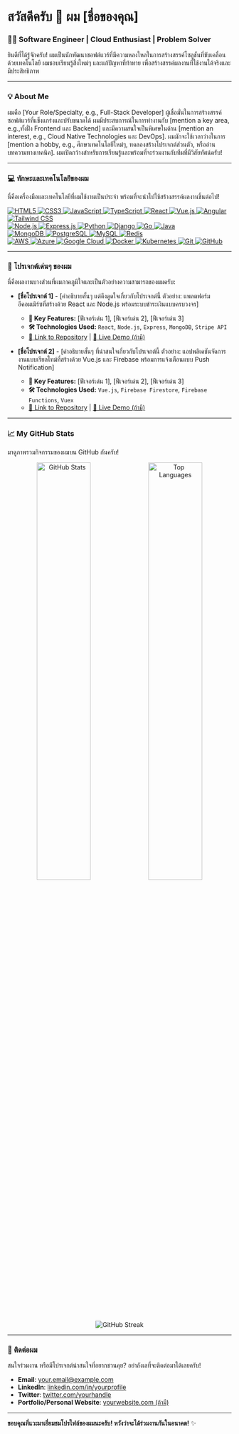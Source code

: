# สวัสดีครับ 👋 ผม **[ชื่อของคุณ]**

### **👨‍💻 Software Engineer | Cloud Enthusiast | Problem Solver**

ยินดีที่ได้รู้จักครับ! ผมเป็นนักพัฒนาซอฟต์แวร์ที่มีความหลงใหลในการสร้างสรรค์โซลูชันที่ขับเคลื่อนด้วยเทคโนโลยี ผมชอบเรียนรู้สิ่งใหม่ๆ และแก้ปัญหาที่ท้าทาย เพื่อสร้างสรรค์ผลงานที่ใช้งานได้จริงและมีประสิทธิภาพ

---

### **💡 About Me**

ผมคือ [Your Role/Specialty, e.g., Full-Stack Developer] ผู้เชื่อมั่นในการสร้างสรรค์ซอฟต์แวร์ที่แข็งแกร่งและปรับขนาดได้ ผมมีประสบการณ์ในการทำงานกับ [mention a key area, e.g.,ทั้งฝั่ง Frontend และ Backend] และมีความสนใจเป็นพิเศษในด้าน [mention an interest, e.g., Cloud Native Technologies และ DevOps]. ผมมักจะใช้เวลาว่างในการ [mention a hobby, e.g., ศึกษาเทคโนโลยีใหม่ๆ, ทดลองสร้างโปรเจกต์ส่วนตัว, หรืออ่านบทความทางเทคนิค]. ผมเปิดกว้างสำหรับการเรียนรู้และพร้อมที่จะร่วมงานกับทีมที่มีวิสัยทัศน์ครับ!

---

### **💻 ทักษะและเทคโนโลยีของผม**

นี่คือเครื่องมือและเทคโนโลยีที่ผมใช้งานเป็นประจำ พร้อมที่จะนำไปใช้สร้างสรรค์ผลงานชิ้นต่อไป!

<p align="left">
  <a href="https://developer.mozilla.org/en-US/docs/Web/HTML" target="_blank" rel="noreferrer">
    <img src="https://img.shields.io/badge/HTML5-E34F26?style=for-the-badge&logo=html5&logoColor=white" alt="HTML5" />
  </a>
  <a href="https://developer.mozilla.org/en-US/docs/Web/CSS" target="_blank" rel="noreferrer">
    <img src="https://img.shields.io/badge/CSS3-1572B6?style=for-the-badge&logo=css3&logoColor=white" alt="CSS3" />
  </a>
  <a href="https://developer.mozilla.org/en-US/docs/Web/JavaScript" target="_blank" rel="noreferrer">
    <img src="https://img.shields.io/badge/JavaScript-F7DF1E?style=for-the-badge&logo=javascript&logoColor=black" alt="JavaScript" />
  </a>
  <a href="https://www.typescriptlang.org/" target="_blank" rel="noreferrer">
    <img src="https://img.shields.io/badge/TypeScript-3178C6?style=for-the-badge&logo=typescript&logoColor=white" alt="TypeScript" />
  </a>
  <a href="https://react.dev/" target="_blank" rel="noreferrer">
    <img src="https://img.shields.io/badge/React-61DAFB?style=for-the-badge&logo=react&logoColor=black" alt="React" />
  </a>
  <a href="https://vuejs.org/" target="_blank" rel="noreferrer">
    <img src="https://img.shields.io/badge/Vue.js-4FC08D?style=for-the-badge&logo=vuedotjs&logoColor=white" alt="Vue.js" />
  </a>
  <a href="https://angular.io/" target="_blank" rel="noreferrer">
    <img src="https://img.shields.io/badge/Angular-DD0031?style=for-the-badge&logo=angular&logoColor=white" alt="Angular" />
  </a>
  <a href="https://tailwindcss.com/" target="_blank" rel="noreferrer">
    <img src="https://img.shields.io/badge/Tailwind_CSS-06B6D4?style=for-the-badge&logo=tailwind-css&logoColor=white" alt="Tailwind CSS" />
  </a>
  <br>
  <a href="https://nodejs.org/" target="_blank" rel="noreferrer">
    <img src="https://img.shields.io/badge/Node.js-339933?style=for-the-badge&logo=node.js&logoColor=white" alt="Node.js" />
  </a>
  <a href="https://expressjs.com/" target="_blank" rel="noreferrer">
    <img src="https://img.shields.io/badge/Express.js-000000?style=for-the-badge&logo=express&logoColor=white" alt="Express.js" />
  </a>
  <a href="https://www.python.org/" target="_blank" rel="noreferrer">
    <img src="https://img.shields.io/badge/Python-3776AB?style=for-the-badge&logo=python&logoColor=white" alt="Python" />
  </a>
  <a href="https://www.djangoproject.com/" target="_blank" rel="noreferrer">
    <img src="https://img.shields.io/badge/Django-092E20?style=for-the-badge&logo=django&logoColor=white" alt="Django" />
  </a>
  <a href="https://go.dev/" target="_blank" rel="noreferrer">
    <img src="https://img.shields.io/badge/Go-00ADD8?style=for-the-badge&logo=go&logoColor=white" alt="Go" />
  </a>
  <a href="https://www.java.com/" target="_blank" rel="noreferrer">
    <img src="https://img.shields.io/badge/Java-007396?style=for-the-badge&logo=java&logoColor=white" alt="Java" />
  </a>
  <br>
  <a href="https://www.mongodb.com/" target="_blank" rel="noreferrer">
    <img src="https://img.shields.io/badge/MongoDB-47A248?style=for-the-badge&logo=mongodb&logoColor=white" alt="MongoDB" />
  </a>
  <a href="https://www.postgresql.org/" target="_blank" rel="noreferrer">
    <img src="https://img.shields.io/badge/PostgreSQL-316192?style=for-the-badge&logo=postgresql&logoColor=white" alt="PostgreSQL" />
  </a>
  <a href="https://www.mysql.com/" target="_blank" rel="noreferrer">
    <img src="https://img.shields.io/badge/MySQL-4479A1?style=for-the-badge&logo=mysql&logoColor=white" alt="MySQL" />
  </a>
  <a href="https://redis.io/" target="_blank" rel="noreferrer">
    <img src="https://img.shields.io/badge/Redis-DC382D?style=for-the-badge&logo=redis&logoColor=white" alt="Redis" />
  </a>
  <br>
  <a href="https://aws.amazon.com/" target="_blank" rel="noreferrer">
    <img src="https://img.shields.io/badge/AWS-232F3E?style=for-the-badge&logo=amazonaws&logoColor=white" alt="AWS" />
  </a>
  <a href="https://azure.microsoft.com/" target="_blank" rel="noreferrer">
    <img src="https://img.shields.io/badge/Azure-0078D4?style=for-the-badge&logo=microsoftazure&logoColor=white" alt="Azure" />
  </a>
  <a href="https://cloud.google.com/" target="_blank" rel="noreferrer">
    <img src="https://img.shields.io/badge/Google_Cloud-4285F4?style=for-the-badge&logo=google-cloud&logoColor=white" alt="Google Cloud" />
  </a>
  <a href="https://www.docker.com/" target="_blank" rel="noreferrer">
    <img src="https://img.shields.io/badge/Docker-2496ED?style=for-the-badge&logo=docker&logoColor=white" alt="Docker" />
  </a>
  <a href="https://kubernetes.io/" target="_blank" rel="noreferrer">
    <img src="https://img.shields.io/badge/Kubernetes-326CE5?style=for-the-badge&logo=kubernetes&logoColor=white" alt="Kubernetes" />
  </a>
  <a href="https://git-scm.com/" target="_blank" rel="noreferrer">
    <img src="https://img.shields.io/badge/Git-F05032?style=for-the-badge&logo=git&logoColor=white" alt="Git" />
  </a>
  <a href="https://github.com/" target="_blank" rel="noreferrer">
    <img src="https://img.shields.io/badge/GitHub-181717?style=for-the-badge&logo=github&logoColor=white" alt="GitHub" />
  </a>
</p>

---

### **🚀 โปรเจกต์เด่นๆ ของผม**

นี่คือผลงานบางส่วนที่ผมภาคภูมิใจและเป็นตัวอย่างความสามารถของผมครับ:

* **[ชื่อโปรเจกต์ 1]** - [คำอธิบายสั้นๆ แต่ดึงดูดใจเกี่ยวกับโปรเจกต์นี้ ตัวอย่าง: แพลตฟอร์มอีคอมเมิร์ซที่สร้างด้วย React และ Node.js พร้อมระบบชำระเงินแบบครบวงจร]
    * **🔑 Key Features:** [ฟีเจอร์เด่น 1], [ฟีเจอร์เด่น 2], [ฟีเจอร์เด่น 3]
    * **🛠️ Technologies Used:** `React`, `Node.js`, `Express`, `MongoDB`, `Stripe API`
    * [🔗 Link to Repository](https://github.com/yourusername/project1) | [🚀 Live Demo (ถ้ามี)](https://yourproject1.vercel.app)

* **[ชื่อโปรเจกต์ 2]** - [คำอธิบายสั้นๆ ที่น่าสนใจเกี่ยวกับโปรเจกต์นี้ ตัวอย่าง: แอปพลิเคชันจัดการงานแบบเรียลไทม์ที่สร้างด้วย Vue.js และ Firebase พร้อมการแจ้งเตือนแบบ Push Notification]
    * **🔑 Key Features:** [ฟีเจอร์เด่น 1], [ฟีเจอร์เด่น 2], [ฟีเจอร์เด่น 3]
    * **🛠️ Technologies Used:** `Vue.js`, `Firebase Firestore`, `Firebase Functions`, `Vuex`
    * [🔗 Link to Repository](https://github.com/yourusername/project2) | [🚀 Live Demo (ถ้ามี)](https://yourproject2.netlify.app)

---

### **📈 My GitHub Stats**

มาดูภาพรวมกิจกรรมของผมบน GitHub กันครับ!

<p align="center">
  <img src="https://github-readme-stats.vercel.app/api?username=[YOUR_GITHUB_USERNAME]&show_icons=true&theme=radical&include_all_commits=true&count_private=true&line_height=25&hide_border=true" alt="GitHub Stats" width="49%" />
  <img src="https://github-readme-stats.vercel.app/api/top-langs/?username=[PlueAi]&layout=compact&theme=radical&hide_title=false&card_width=49%&hide_border=true" alt="Top Languages" width="49%" />
</p>
<p align="center">
  <img src="https://github-readme-streak-stats.herokuapp.com/?user=[PlueAi]&theme=radical&hide_border=true" alt="GitHub Streak" />
</p>

---

### **📧 ติดต่อผม**

สนใจร่วมงาน หรือมีโปรเจกต์น่าสนใจที่อยากชวนคุย? อย่าลังเลที่จะติดต่อมาได้เลยครับ!

* **Email**: [your.email@example.com](mailto:your.email@example.com)
* **LinkedIn**: [linkedin.com/in/yourprofile](https://www.linkedin.com/in/yourprofile)
* **Twitter**: [twitter.com/yourhandle](https://twitter.com/yourhandle)
* **Portfolio/Personal Website**: [yourwebsite.com (ถ้ามี)](https://yourwebsite.com)

---

**ขอบคุณที่แวะมาเยี่ยมชมโปรไฟล์ของผมนะครับ! หวังว่าจะได้ร่วมงานกันในอนาคต!** ✨

